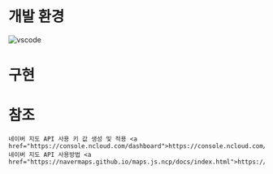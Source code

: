 # 개발 환경
![vscode](https://user-images.githubusercontent.com/25299809/89781097-a4ad3180-db4d-11ea-9293-e16bc0dac6b7.png)


# 구현




# 참조
    네이버 지도 API 사용 키 값 생성 및 적용 <a href="https://console.ncloud.com/dashboard">https://console.ncloud.com/dashboard</a>
    네이버 지도 API 사용방법 <a href="https://navermaps.github.io/maps.js.ncp/docs/index.html">https://navermaps.github.io/maps.js.ncp/docs/index.html</a>
    
